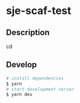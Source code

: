 # sje-scaf-test

## Description

cd

## Develop

```bash
# install dependencies
$ yarn
# start development server
$ yarn dev
```